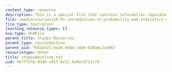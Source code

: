 ```yaml
---
content_type: resource
description: This is a special file that contains information regarding studio 9.
file: /media/courses/18-05-introduction-to-probability-and-statistics-spring-2014/9b77f2fb939bc61fbc578a01c8711c73_studio9outline.txt
file_type: text/plain
learning_resource_types: []
ocw_type: OCWFile
parent_title: Studio Resources
parent_type: CourseSection
parent_uid: 795a5521-0a16-d54d-c4e8-910a0c21496f
resourcetype: Other
title: studio9outline.txt
uid: 9b77f2fb-939b-c61f-bc57-8a01c8711c73
---
```

